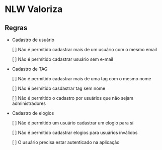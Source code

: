 # NLW Valoriza

## Regras

- Cadastro de usuário

    [ ] Não é permitido cadastrar mais de um usuário com o mesmo email

    [ ] Não é permitido cadastrar usuário sem e-mail


- Cadastro de TAG

    [ ] Não é permitido cadastrar mais de uma tag com o mesmo nome

    [ ] Não é permitido casdastrar tag sem nome

    [ ] Não é permitido o cadastro por usuários que não sejam administradores

- Cadastro de elogios

    [ ] Não é permitido um usuário cadastrar um elogio para sí

    [ ] Não é permitido cadastrar elogios para usuários inválidos

    [ ] O usuário precisa estar autenticado na aplicação